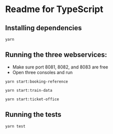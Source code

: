 # Readme for TypeScript

## Installing dependencies

```
yarn
```

## Running the three webservices:

* Make sure port 8081, 8082, and 8083 are free
* Open three consoles and run

```
yarn start:booking-reference
```

```
yarn start:train-data
```

```
yarn start:ticket-office
```

## Running the tests

```
yarn test
```
